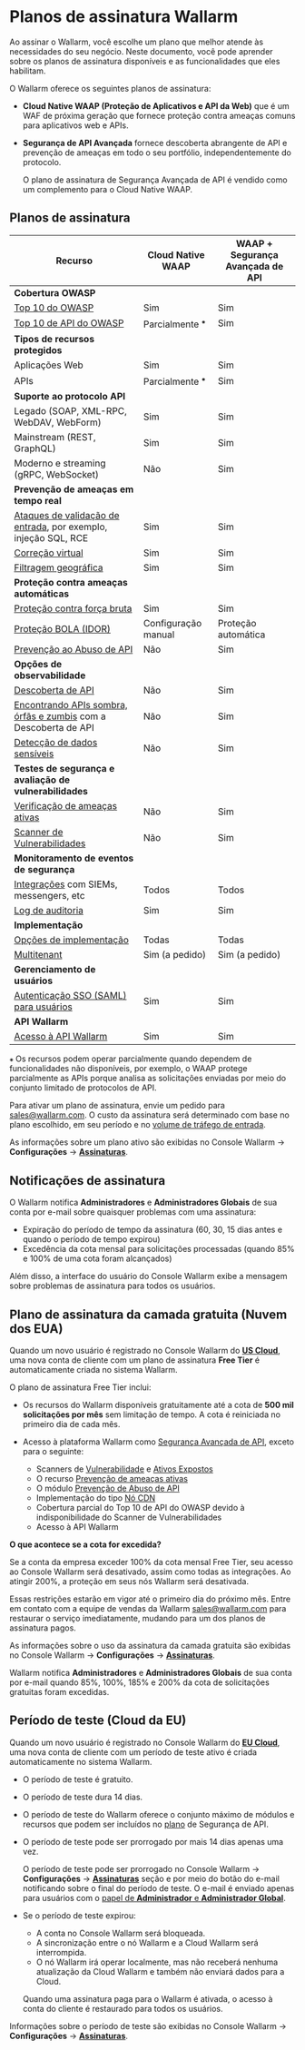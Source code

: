 # Planos de assinatura Wallarm

Ao assinar o Wallarm, você escolhe um plano que melhor atende às necessidades do seu negócio. Neste documento, você pode aprender sobre os planos de assinatura disponíveis e as funcionalidades que eles habilitam.

O Wallarm oferece os seguintes planos de assinatura:

* **Cloud Native WAAP (Proteção de Aplicativos e API da Web)** que é um WAF de próxima geração que fornece proteção contra ameaças comuns para aplicativos web e APIs.
* **Segurança de API Avançada** fornece descoberta abrangente de API e prevenção de ameaças em todo o seu portfólio, independentemente do protocolo.

  O plano de assinatura de Segurança Avançada de API é vendido como um complemento para o Cloud Native WAAP.

## Planos de assinatura

| Recurso | Cloud Native WAAP | WAAP + Segurança Avançada de API |
| ------- | ----------------- | --------------------- |
| **Cobertura OWASP** | | |
| [Top 10 do OWASP](https://owasp.org/www-project-top-ten/) | Sim | Sim |
| [Top 10 de API do OWASP](https://owasp.org/www-project-api-security/) | Parcialmente <sup>⁕</sup> | Sim |
| **Tipos de recursos protegidos** | | |
| Aplicações Web | Sim | Sim |
| APIs | Parcialmente <sup>⁕</sup> | Sim |
| **Suporte ao protocolo API** | | |
| Legado (SOAP, XML-RPC, WebDAV, WebForm) | Sim | Sim |
| Mainstream (REST, GraphQL) | Sim | Sim |
| Moderno e streaming (gRPC, WebSocket) | Não | Sim |
| **Prevenção de ameaças em tempo real** | | |
| [Ataques de validação de entrada](../about-wallarm/protecting-against-attacks.md#input-validation-attacks), por exemplo, injeção SQL, RCE | Sim | Sim |
| [Correção virtual](../user-guides/rules/vpatch-rule.md) | Sim | Sim |
| [Filtragem geográfica](../user-guides/ip-lists/overview.md) | Sim | Sim |
| **Proteção contra ameaças automáticas** | | |
| [Proteção contra força bruta](../admin-en/configuration-guides/protecting-against-bruteforce.md) | Sim | Sim |
| [Proteção BOLA (IDOR)](../admin-en/configuration-guides/protecting-against-bola.md) | Configuração manual | Proteção automática |
| [Prevenção ao Abuso de API](../about-wallarm/api-abuse-prevention.md) | Não | Sim |
| **Opções de observabilidade** | | |
| [Descoberta de API](../about-wallarm/api-discovery.md) | Não | Sim |
| [Encontrando APIs sombra, órfãs e zumbis](../about-wallarm/api-discovery.md#shadow-orphan-and-zombie-apis) com a Descoberta de API | Não | Sim |
| [Detecção de dados sensíveis](../about-wallarm/api-discovery.md) | Não | Sim |
| **Testes de segurança e avaliação de vulnerabilidades** | | |
| [Verificação de ameaças ativas](../about-wallarm/detecting-vulnerabilities.md#active-threat-verification) | Não | Sim |
| [Scanner de Vulnerabilidades](../about-wallarm/detecting-vulnerabilities.md#vulnerability-scanner) | Não | Sim |
| **Monitoramento de eventos de segurança** | | |
| [Integrações](../user-guides/settings/integrations/integrations-intro.md) com SIEMs, messengers, etc | Todos | Todos |
| [Log de auditoria](../user-guides/settings/audit-log.md) | Sim | Sim |
| **Implementação** | | |
| [Opções de implementação](../installation/supported-deployment-options.md) | Todas | Todas |
| [Multitenant](../installation/multi-tenant/overview.md) | Sim (a pedido) | Sim (a pedido) |
| **Gerenciamento de usuários** | | |
| [Autenticação SSO (SAML) para usuários](../admin-en/configuration-guides/sso/intro.md) | Sim | Sim |
| **API Wallarm** | | |
| [Acesso à API Wallarm](../api/overview.md) | Sim | Sim |

`⁕` Os recursos podem operar parcialmente quando dependem de funcionalidades não disponíveis, por exemplo, o WAAP protege parcialmente as APIs porque analisa as solicitações enviadas por meio do conjunto limitado de protocolos de API.

Para ativar um plano de assinatura, envie um pedido para [sales@wallarm.com](mailto:sales@wallarm.com). O custo da assinatura será determinado com base no plano escolhido, em seu período e no [volume de tráfego de entrada](../admin-en/operation/learn-incoming-request-number.md).

As informações sobre um plano ativo são exibidas no Console Wallarm → **Configurações** → [**Assinaturas**](../user-guides/settings/subscriptions.md).

## Notificações de assinatura

O Wallarm notifica **Administradores** e **Administradores Globais** de sua conta por e-mail sobre quaisquer problemas com uma assinatura:

* Expiração do período de tempo da assinatura (60, 30, 15 dias antes e quando o período de tempo expirou)
* Excedência da cota mensal para solicitações processadas (quando 85% e 100% de uma cota foram alcançados)

Além disso, a interface do usuário do Console Wallarm exibe a mensagem sobre problemas de assinatura para todos os usuários.

## Plano de assinatura da camada gratuita (Nuvem dos EUA)

Quando um novo usuário é registrado no Console Wallarm do **[US Cloud](overview.md#cloud)**, uma nova conta de cliente com um plano de assinatura **Free Tier** é automaticamente criada no sistema Wallarm.

O plano de assinatura Free Tier inclui:

* Os recursos do Wallarm disponíveis gratuitamente até a cota de **500 mil solicitações por mês** sem limitação de tempo. A cota é reiniciada no primeiro dia de cada mês.
* Acesso à plataforma Wallarm como [Segurança Avançada de API](#subscription-plans), exceto para o seguinte:

    * Scanners de [Vulnerabilidade](detecting-vulnerabilities.md#vulnerability-scanner) e [Ativos Expostos](../user-guides/scanner.md)
    * O recurso [Prevenção de ameaças ativas](detecting-vulnerabilities.md#active-threat-verification)
    * O módulo [Prevenção de Abuso de API](api-abuse-prevention.md)
    * Implementação do tipo [Nó CDN](../installation/cdn-node.md)
    * Cobertura parcial do Top 10 de API do OWASP devido à indisponibilidade do Scanner de Vulnerabilidades
    * Acesso à API Wallarm

**O que acontece se a cota for excedida?**

Se a conta da empresa exceder 100% da cota mensal Free Tier, seu acesso ao Console Wallarm será desativado, assim como todas as integrações. Ao atingir 200%, a proteção em seus nós Wallarm será desativada.

Essas restrições estarão em vigor até o primeiro dia do próximo mês. Entre em contato com a equipe de vendas da Wallarm [sales@wallarm.com](mailto:sales@wallarm.com) para restaurar o serviço imediatamente, mudando para um dos planos de assinatura pagos.

As informações sobre o uso da assinatura da camada gratuita são exibidas no Console Wallarm → **Configurações** → [**Assinaturas**](../user-guides/settings/subscriptions.md).

Wallarm notifica **Administradores** e **Administradores Globais** de sua conta por e-mail quando 85%, 100%, 185% e 200% da cota de solicitações gratuitas foram excedidas.

## Período de teste (Cloud da EU)

Quando um novo usuário é registrado no Console Wallarm do **[EU Cloud](overview.md#cloud)**, uma nova conta de cliente com um período de teste ativo é criada automaticamente no sistema Wallarm.

* O período de teste é gratuito.
* O período de teste dura 14 dias.
* O período de teste do Wallarm oferece o conjunto máximo de módulos e recursos que podem ser incluídos no [plano](#subscription-plans) de Segurança de API.
* O período de teste pode ser prorrogado por mais 14 dias apenas uma vez.

    O período de teste pode ser prorrogado no Console Wallarm → **Configurações** → [**Assinaturas**](../user-guides/settings/subscriptions.md) seção e por meio do botão do e-mail notificando sobre o final do período de teste. O e-mail é enviado apenas para usuários com o [papel de **Administrador** e **Administrador Global**](../user-guides/settings/users.md#user-roles).
* Se o período de teste expirou:

    * A conta no Console Wallarm será bloqueada.
    * A sincronização entre o nó Wallarm e a Cloud Wallarm será interrompida.
    * O nó Wallarm irá operar localmente, mas não receberá nenhuma atualização da Cloud Wallarm e também não enviará dados para a Cloud.
    
    Quando uma assinatura paga para o Wallarm é ativada, o acesso à conta do cliente é restaurado para todos os usuários.

Informações sobre o período de teste são exibidas no Console Wallarm → **Configurações** → [**Assinaturas**](../user-guides/settings/subscriptions.md).
